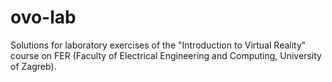 # ovo-lab
Solutions for laboratory exercises of the "Introduction to Virtual Reality" course on FER (Faculty of Electrical Engineering and Computing, University of Zagreb).
